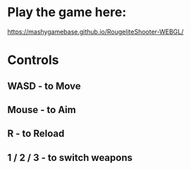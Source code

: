 # Play the game here:
https://mashygamebase.github.io/RougeliteShooter-WEBGL/

# Controls
## WASD - to Move 
## Mouse - to Aim
## R - to Reload
## 1 / 2 / 3 - to switch weapons
